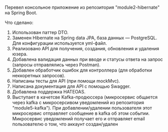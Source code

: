 Перевел консольное приложение из репозитория "module2-hibernate" на Spring Boot.

Что сделано:
1) Использован паттер DTO.
2) Заменен Hibernate на Spring data JPA, база данных — PostgreSQL. Для конфигурации используется yml-файл.
3) Реализовано API для получения, создания, обновления и удаления юзера.
4) Добавлена валидация данных при вводе и статусы ответа на запрос (запросы отправлялись через Postman).
5) Добавлен обработчик ошибок для контроллера (для обработки неккоретных запросов). 
6) Написаны тесты для API (при помощи mockMvc).
7) Написана документация для API с помощью Swagger.
8) Добавлена поддержка HATEOAS.
9) Выступает в качетсве Kafka-продюссера (микросервис общается через kafka с микросерсивом уведомлений из репозитория "module5-kafka").
При добавлении/удалении пользователя этот микросервис отправляет сообщение в kafka об этом событии. Микросервис уведомлений получает его
и отправляет email пользователю о том, что аккаунт создан/удален 
